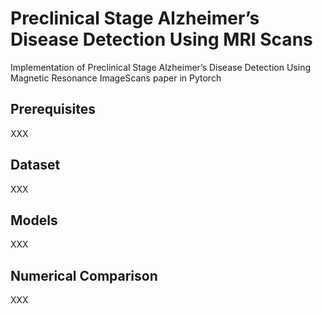 # Preclinical Stage Alzheimer’s Disease Detection Using MRI Scans
Implementation of Preclinical Stage Alzheimer’s Disease Detection Using Magnetic Resonance ImageScans paper in Pytorch

## Prerequisites
XXX

## Dataset
XXX

## Models
XXX

## Numerical Comparison
XXX
